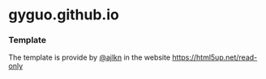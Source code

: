 # gyguo.github.io

### Template
The template is provide by [@ajlkn](https://twitter.com/) in the website https://html5up.net/read-only

